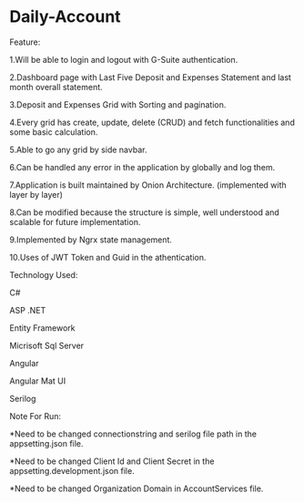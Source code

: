 # Daily-Account
Feature:

1.Will be able to login and logout with G-Suite authentication.

2.Dashboard page with Last Five Deposit and Expenses Statement and last month overall statement.

3.Deposit and Expenses Grid with Sorting and pagination.

4.Every grid has create, update, delete (CRUD) and fetch functionalities and some basic calculation.

5.Able to go any grid by side navbar.

6.Can be handled any error in the application by globally and log them.

7.Application is built maintained by Onion Architecture. (implemented with layer by layer)

8.Can be modified because the structure is simple, well understood and scalable for future implementation.

9.Implemented by Ngrx state management.

10.Uses of JWT Token and Guid in the athentication.

Technology Used:

C#

ASP .NET

Entity Framework

Micrisoft Sql Server

Angular

Angular Mat UI

Serilog

Note For Run:

*Need to be changed connectionstring and serilog file path in the appsetting.json file.

*Need to be changed Client Id and Client Secret in the appsetting.development.json file.

*Need to be changed Organization Domain in AccountServices file.
